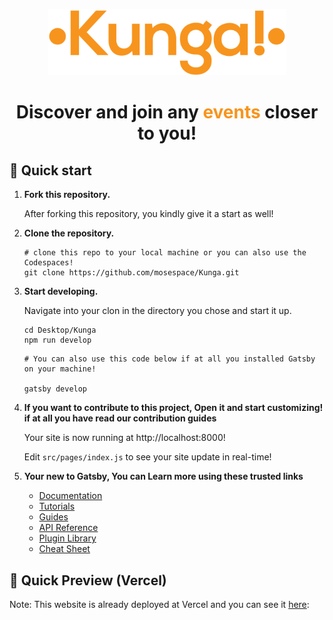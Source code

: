 <p align="center">
  <a href="https://kunga.gatsbyjs.io/">
    <img alt="Kunga!" src="src\images\Logo.png" width="380" />
  </a>
  <h1 align="center" >
  Discover and join any <b><font color="#f7941d">events</b></font> closer to you!
</h1>
</p>


## 🚀 Quick start

1.  **Fork this repository.**

    After forking this repository, you kindly give it a start as well!
  
2.  **Clone the repository.**

    ```shell
    # clone this repo to your local machine or you can also use the Codespaces!
    git clone https://github.com/mosespace/Kunga.git
    ```

2.  **Start developing.**

    Navigate into your clon in the directory you chose and start it up.

    ```shell
    cd Desktop/Kunga
    npm run develop
    ```

    ```shell
    # You can also use this code below if at all you installed Gatsby on your machine!

    gatsby develop
    ```

3.  **If you want to contribute to this project, Open it and start customizing! if at all you have read our contribution guides**

    Your site is now running at http://localhost:8000!

    Edit `src/pages/index.js` to see your site update in real-time!

4.  **Your new to Gatsby, You can Learn more using these trusted links**

    - [Documentation](https://www.gatsbyjs.com/docs/?utm_source=starter&utm_medium=readme&utm_campaign=minimal-starter)
    - [Tutorials](https://www.gatsbyjs.com/tutorial/?utm_source=starter&utm_medium=readme&utm_campaign=minimal-starter)
    - [Guides](https://www.gatsbyjs.com/tutorial/?utm_source=starter&utm_medium=readme&utm_campaign=minimal-starter)
    - [API Reference](https://www.gatsbyjs.com/docs/api-reference/?utm_source=starter&utm_medium=readme&utm_campaign=minimal-starter)
    - [Plugin Library](https://www.gatsbyjs.com/plugins?utm_source=starter&utm_medium=readme&utm_campaign=minimal-starter)
    - [Cheat Sheet](https://www.gatsbyjs.com/docs/cheat-sheet/?utm_source=starter&utm_medium=readme&utm_campaign=minimal-starter)

## 🚀 Quick Preview (Vercel)

Note: This website is already deployed at Vercel and you can see it [here](src\pages\404.js):

